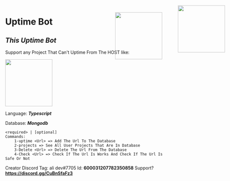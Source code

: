 # Uptime Bot

## _This Uptime Bot_

Support any Project That Can't Uptime From The HOST
like:
<div>
<a href="https://glitch.com"><img src="https://cdn.discordapp.com/attachments/756959120937975900/900703246958616597/R.png" width="150"></a>
<a style="position:absolute; margin-left: 200px;margin-top: -150px" href="https://replit.com"><img src="https://cdn.discordapp.com/attachments/756959120937975900/900703382015184896/OIP.png" width="150"></a>
<a href="https://codesandbox.io" style="float:right; position: absolute; margin-top: -172px; margin-left:400px;"><img src="https://cdn.discordapp.com/attachments/756959120937975900/900703413338259486/R.png" width="150"></a>
</div>

Language: **_Typescript_**  

Database: **_Mongodb_**


```
<required> | [optional] 
Commands:
    1-uptime <Url> => Add The Url To The Database
    2-projects => See All User Projects That Are In Database
    3-Delete <Url> => Delete The Url From The Database
    4-Check <Url> => Check If The Url Is Works And Check If The Url Is Safe Or Not
```


Creator Discord Tag: ali dev#7705 
Id: **600031207782350858**
Support? **https://discord.gg/CuBnSfaFz3**
